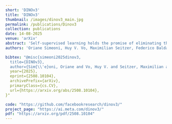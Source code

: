 ```yaml
---
short: 'DINOv3'
title: 'DINOv3'
thumbnail: /images/dinov3_main.jpg
permalink: /publications/Dinov3
collection: publications
date: 14-08-2025
venue: 'arXiv'
abstract: 'Self-supervised learning holds the promise of eliminating the need for manual data annotation, enabling models to scale effortlessly to massive datasets and larger architectures. By not being tailored to specific tasks or domains, this training paradigm has the potential to learn visual representations from diverse sources, ranging from natural to aerial images— using a single algorithm. This technical report introduces DINOv3, a major milestone toward realizing this vision by leveraging simple yet effective strategies. First, we leverage the benefit of scaling both dataset and model size by careful data preparation, design, and optimization. Second, we introduce a new method called Gram anchoring, which effectively addresses the known yet unsolved issue of dense feature maps degrading during long training schedules. Finally, we apply post-hoc strategies that further enhance our models’ flexibility with respect to resolution, model size, and alignment with text. As a result, we present a versatile vision foundation model that outperforms the specialized state of the art across a broad range of settings, without fine-tuning. DINOv3 produces high-quality dense features that achieve outstanding performance on various vision tasks, significantly surpassing previous self- and weakly-supervised foundation models. We also share the DINOv3 suite of vision models, designed to advance the state of the art on a wide spectrum of tasks and data by providing scalable solutions for diverse resource constraints and deployment scenarios.'
authors: 'Oriane Simeoni, Huy V. Vo, Maximilian Seitzer, Federico Baldassarre, Maxime Oquab, Cijo Jose, Vasil Khalidov, Marc Szafraniec, Seungeun Yi, Michael Ramamonjisoa, Francisco Massa, Daniel Haziza, Luca Wehrstedt, Jianyuan Wang, Timothee Darcet, Theo Moutakanni, Leonel Sentana, Claire Roberts, Andrea Vedaldi, Jamie Tolan, John Brandt, Camille Couprie, Julien Mairal, Herve Jegou, Patrick Labatut, Piotr Bojanowski'

bibtex: "@misc{simeoni2025dinov3,
  title={DINOv3},
  author={Sim{\\'e}oni, Oriane and Vo, Huy V. and Seitzer, Maximilian and Baldassarre, Federico and Oquab, Maxime and Jose, Cijo and Khalidov, Vasil and Szafraniec, Marc and Yi, Seungeun and Ramamonjisoa, Micha{\\"e}l and Massa, Francisco and Haziza, Daniel and Wehrstedt, Luca and Wang, Jianyuan and Darcet, Timoth{\\'e}e and Moutakanni, Th{\\'e}o and Sentana, Leonel and Roberts, Claire and Vedaldi, Andrea and Tolan, Jamie and Brandt, John and Couprie, Camille and Mairal, Julien and J{\\'e}gou, Herv{\\'e} and Labatut, Patrick and Bojanowski, Piotr},
  year={2025},
  eprint={2508.10104},
  archivePrefix={arXiv},
  primaryClass={cs.CV},
  url={https://arxiv.org/abs/2508.10104},
}"

code: "https://github.com/facebookresearch/dinov3/"
project_page: "https://ai.meta.com/dinov3/"
pdf: "https://arxiv.org/pdf/2508.10104"
---
```

